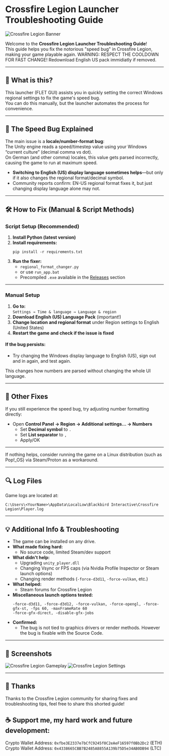 # Crossfire Legion Launcher Troubleshooting Guide

![Crossfire Legion Banner](https://cdn.cloudflare.steamstatic.com/steam/apps/1072190/header.jpg)

Welcome to the **Crossfire Legion Launcher Troubleshooting Guide**!  
This guide helps you fix the notorious "speed bug" in Crossfire Legion, making your game playable again. WARNING: RESPECT THE COOLDOWN FOR FAST CHANGE! Redownload English US pack immidiatly if removed.

---

## 🚩 What is this?

This launcher (FLET GUI) assists you in quickly setting the correct Windows regional settings to fix the game's speed bug.  
You can do this manually, but the launcher automates the process for convenience.

---

## 🐞 The Speed Bug Explained

The main issue is a **locale/number-format bug**:  
The Unity engine reads a speed/timestep value using your Windows “current culture” (decimal comma vs dot).  
On German (and other comma) locales, this value gets parsed incorrectly, causing the game to run at maximum speed.

- **Switching to English (US) display language sometimes helps**—but only if it also changes the regional format/decimal symbol.
- Community reports confirm: EN-US regional format fixes it, but just changing display language alone may not.

---

## 🛠️ How to Fix (Manual & Script Methods)

### Script Setup (Recommended)

1. **Install Python (latest version)**
2. **Install requirements:**  
   ```
   pip install -r requirements.txt
   ```
3. **Run the fixer:**  
   - `regional_format_changer.py`  
   - or use `run_app.bat`
   - Precompiled `.exe` available in the [Releases](./Release) section

---

### Manual Setup

1. **Go to:**  
   `Settings → Time & language → Language & region`
2. **Download English (US) Language Pack** (important!)
3. **Change location and regional format** under Region settings to English (United States)
4. **Restart the game and check if the issue is fixed**

#### If the bug persists:

- Try changing the Windows display language to English (US), sign out and in again, and test again.

This changes how numbers are parsed without changing the whole UI language.

---

## 🧩 Other Fixes

If you still experience the speed bug, try adjusting number formatting directly:

- Open **Control Panel → Region → Additional settings… → Numbers**
  - Set **Decimal symbol** to `.`
  - Set **List separator** to `,`
  - Apply/OK

---

If nothing helps, consider running the game on a Linux distribution (such as Pop!_OS) via Steam/Proton as a workaround.

---

## 🔍 Log Files

Game logs are located at:  
```
C:\Users\<YourName>\AppData\LocalLow\Blackbird Interactive\Crossfire Legion\Player.log
```

---

## 💡 Additional Info & Troubleshooting

- The game can be installed on any drive.
- **What made fixing hard:**  
  - No source code, limited Steam/dev support
- **What didn't help:**  
  - Upgrading `unity_player.dll`
  - Changing Vsync or FPS caps (via Nvidia Profile Inspector or Steam launch options)
  - Changing render methods (`-force-d3d11`, `-force-vulkan`, etc.)
- **What helped:**  
  - Steam forums for Crossfire Legion
- **Miscellaneous launch options tested:**  
  ```
  -force-d3d11, -force-d3d12, -force-vulkan, -force-opengl, -force-gfx-st, -fps 60, -maxFrameRate 60
  -force-gfx-direct, -disable-gfx-jobs
  ```
- **Confirmed:**  
  - The bug is not tied to graphics drivers or render methods. However the bug is fixable with the Source Code.

---

## 📸 Screenshots

![Crossfire Legion Gameplay](https://shared.fastly.steamstatic.com/store_item_assets/steam/apps/1072190/ss_b35e0a8f6dfed3b79e2eb80db6668b8fbfa19698.1920x1080.jpg?t=1755775635)
![Crossfire Legion Settings](https://shared.fastly.steamstatic.com/store_item_assets/steam/apps/1072190/ss_6062dfc1c6520c7684cfe43bfd5fa981326c9ebd.1920x1080.jpg?t=1755775635)

---

## 🙏 Thanks

Thanks to the Crossfire Legion community for sharing fixes and troubleshooting tips, feel free to share this shorted guide!

## ☕ Support me, my hard work and future development:
Crypto Wallet Address: `0xfbe3E2337e7bCfC9245f0C2eAeF16597f0Bb2Dc2` (ETH)  
Crypto Wallet Address: `0x4338665CBB7B2485A8855A139b75D5e34AB0DB94` (LTC)
